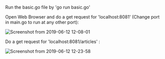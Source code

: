 Run the basic.go file by 'go run basic.go'

Open Web Browser and do a get request for 'localhost:8081' 
(Change port in main.go to run at any other port):

![Screenshot from 2019-06-12 12-08-01](https://user-images.githubusercontent.com/36640498/59329953-c1fa2c00-8d0d-11e9-85f6-4695f10f9079.png)

Do a get request for 'localhost:8081/articles' :

![Screenshot from 2019-06-12 12-23-58](https://user-images.githubusercontent.com/36640498/59330053-04236d80-8d0e-11e9-8306-14f52ea5668b.png)
